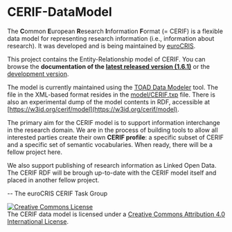 # CERIF-DataModel

The **C**ommon **E**uropean **R**esearch **I**nformation **F**ormat (= CERIF) is a flexible data model 
for representing research information (i.e., information about research). 
It was developed and is being maintained by [euroCRIS](http://www.eurocris.org/).

This project contains the Entity-Relationship model of CERIF.
You can browse the **documentation of the 
[latest released version (1.6.1)](https://cdn.rawgit.com/EuroCRIS/CERIF-DataModel/8743066b/documentation/MInfo.html)**
or the [development version](https://rawgit.com/EuroCRIS/CERIF-DataModel/develop/documentation/MInfo.html). 

The model is currently maintained using the [TOAD Data Modeler](https://www.quest.com/products/toad-data-modeler/ "The vendor webpage") tool.
The file in the XML-based format resides in the [model/CERIF.txp](./model/) file. There is also an experimental dump of the model contents in RDF, accessible at [https://w3id.org/cerif/model](https://w3id.org/cerif/model).

The primary aim for the CERIF model is to support information interchange in the research domain.
We are in the process of building tools to allow all interested parties create their own **CERIF profile**: 
a specific subset of CERIF and a specific set of semantic vocabularies.
When ready, there will be a fellow project here.

We also support publishing of research information as Linked Open Data.
The CERIF RDF will be brough up-to-date with the CERIF model itself 
and placed in another fellow project.

-- The euroCRIS CERIF Task Group

<a rel="license" href="http://creativecommons.org/licenses/by/4.0/"><img alt="Creative Commons License" style="border-width:0" src="https://i.creativecommons.org/l/by/4.0/88x31.png" /></a><br />The CERIF data model is licensed under a <a rel="license" href="http://creativecommons.org/licenses/by/4.0/">Creative Commons Attribution 4.0 International License</a>.

